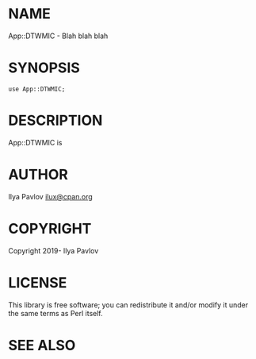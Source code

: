 # NAME

App::DTWMIC - Blah blah blah

# SYNOPSIS

    use App::DTWMIC;

# DESCRIPTION

App::DTWMIC is

# AUTHOR

Ilya Pavlov <ilux@cpan.org>

# COPYRIGHT

Copyright 2019- Ilya Pavlov

# LICENSE

This library is free software; you can redistribute it and/or modify
it under the same terms as Perl itself.

# SEE ALSO
